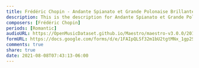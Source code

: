 ```yaml
---
title: Frédéric Chopin - Andante Spianato et Grande Polonaise Brillante Op. 22 (6)
description: This is the description for Andante Spianato et Grande Polonaise Brillante Op. 22 by Frédéric Chopin
composers: [Frédéric Chopin]
periods: [Romantic]
audioURL: https://OpenMusicDataset.github.io/Maestro/maestro-v3.0.0/2011/MIDI-Unprocessed_06_R1_2011_MID--AUDIO_R1-D2_17_Track17_wav.midi
formURL: https://docs.google.com/forms/d/e/1FAIpQLSf32m1bU2tgtMNx_1gp2SoxsxHyb01T062tR2oF5OtcMIwi7Q/viewform
comments: true
share: true
date: 2021-08-08T07:43:13-06:00
---
```

